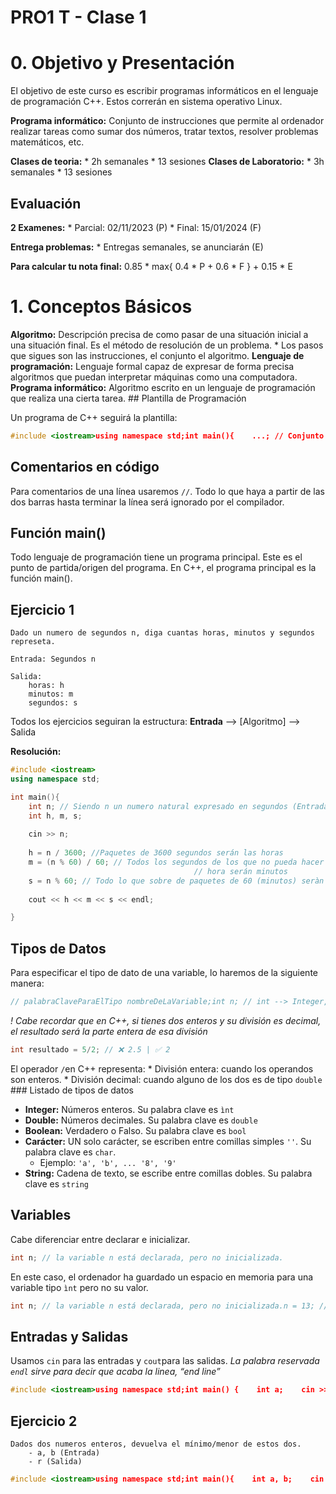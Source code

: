 # PRO1 T - Clase 1

# 0. Objetivo y Presentación

El objetivo de este curso es escribir programas informáticos en el lenguaje de programación C++.
Estos correrán en sistema operativo Linux.

**Programa informático:** Conjunto de instrucciones que
permite al ordenador realizar tareas como sumar dos números, tratar
textos, resolver problemas matemáticos, etc.

**Clases de teoria:** * 2h semanales * 13 sesiones
**Clases de Laboratorio:** * 3h semanales * 13 sesiones

## Evaluación

**2 Examenes:** * Parcial: 02/11/2023 (P) * Final:
15/01/2024 (F)

**Entrega problemas:** * Entregas semanales, se
anunciarán (E)

**Para calcular tu nota final:** 0.85 * max{ 0.4 * P +
0.6 * F } + 0.15 * E

# 1. Conceptos Básicos

**Algoritmo:** Descripción precisa de como pasar de una
situación inicial a una situación final. Es el método de resolución de
un problema. * Los pasos que sigues son las instrucciones, el conjunto
el algoritmo. **Lenguaje de programación:** Lenguaje formal
capaz de expresar de forma precisa algoritmos que puedan interpretar
máquinas como una computadora. **Programa informático:**
Algoritmo escrito en un lenguaje de programación que realiza una cierta
tarea. ## Plantilla de Programación

Un programa de C++ seguirá la plantilla:

```cpp
#include <iostream>using namespace std;int main(){    ...; // Conjunto de instrucciones    ...; // que se ejecutan sequencialmente    ...; // y en orden (de primera a última)}
```

## Comentarios en código

Para comentarios de una línea usaremos `//`. Todo lo que
haya a partir de las dos barras hasta terminar la línea será ignorado
por el compilador.

## Función main()

Todo lenguaje de programación tiene un programa principal. Este es el
punto de partida/origen del programa. En C++, el programa principal es
la función main().

## Ejercicio 1

```
Dado un numero de segundos n, diga cuantas horas, minutos y segundos represeta.

Entrada: Segundos n

Salida:
    horas: h
    minutos: m
    segundos: s
```

Todos los ejercicios seguiran la estructura: **Entrada**
–> [Algoritmo] –> Salida

**Resolución:**

```cpp
#include <iostream>
using namespace std;

int main(){
	int n; // Siendo n un numero natural expresado en segundos (Entrada)
	int h, m, s;
	
	cin >> n;
	
	h = n / 3600; //Paquetes de 3600 segundos serán las horas
	m = (n % 60) / 60; // Todos los segundos de los que no pueda hacer paquetes de
										 // hora serán minutos
	s = n % 60; // Todo lo que sobre de paquetes de 60 (minutos) seràn segundos.
	
	cout << h << m << s << endl;

}
```

## Tipos de Datos

Para especificar el tipo de dato de una variable, lo haremos de la
siguiente manera:

```cpp
// palabraClaveParaElTipo nombreDeLaVariable;int n; // int --> Integer, nombre entero.
```

*! Cabe recordar que en C++, si tienes dos enteros y su división
es decimal, el resultado será la parte entera de esa división*

```cpp
int resultado = 5/2; // ❌ 2.5 | ✅ 2
```

El operador `/`en C++ representa: * División entera:
cuando los operandos son enteros. * División decimal: cuando alguno de
los dos es de tipo `double` ### Listado de tipos de datos

- **Integer:** Números enteros. Su palabra clave es
`ìnt`
- **Double:** Números decimales. Su palabra clave es
`double`
- **Boolean:** Verdadero o Falso. Su palabra clave es
`bool`
- **Carácter:** UN solo carácter, se escriben entre
comillas simples `''`. Su palabra clave es `char`.
    - Ejemplo: `'a', 'b', ... '8', '9'`
- **String:** Cadena de texto, se escribe entre comillas
dobles. Su palabra clave es `string`

## Variables

Cabe diferenciar entre declarar e inicializar.

```cpp
int n; // la variable n está declarada, pero no inicializada.
```

En este caso, el ordenador ha guardado un espacio en memoria para una
variable tipo `ìnt` pero no su valor.

```cpp
int n; // la variable n está declarada, pero no inicializada.n = 13; // Aquí si esta inicializada, ya tiene un valor.
```

## Entradas y Salidas

Usamos `cin` para las entradas y `cout`para las
salidas. *La palabra reservada `endl` sirve para decir que
acaba la linea, “end line”*

```cpp
#include <iostream>using namespace std;int main() {    int a;    cin >> a;    cout << "El numero entrat ha estat: " << a << endl;}
```

## Ejercicio 2

```
Dados dos numeros enteros, devuelva el mínimo/menor de estos dos.
    - a, b (Entrada)
    - r (Salida)
```

```cpp
#include <iostream>using namespace std;int main(){    int a, b;    cin >> a >> b;    if(a>=b){        cout << b << endl;    } else {        cout << a << endl;    }}
```